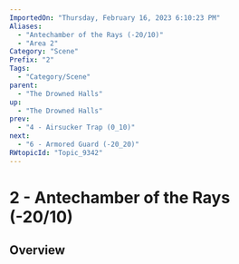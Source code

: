 ```yaml
---
ImportedOn: "Thursday, February 16, 2023 6:10:23 PM"
Aliases:
  - "Antechamber of the Rays (-20/10)"
  - "Area 2"
Category: "Scene"
Prefix: "2"
Tags:
  - "Category/Scene"
parent:
  - "The Drowned Halls"
up:
  - "The Drowned Halls"
prev:
  - "4 - Airsucker Trap (0_10)"
next:
  - "6 - Armored Guard (-20_20)"
RWtopicId: "Topic_9342"
---
```

# 2 - Antechamber of the Rays (-20/10)
## Overview
